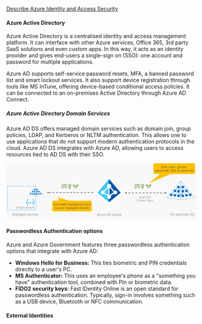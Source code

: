 [Describe Azure Identity and Access Security](https://learn.microsoft.com/en-us/training/modules/describe-azure-identity-access-security/)  

#### Azure Active Directory
Azure Active Directory is a centralised identity and access management platform. It can interface with other Azure services, Office 365, 3rd party SaaS solutions and even custom apps. In this way, it acts as an identity provider and gives end-users a single-sign on (SSO): one account and password for multiple applications.

Azure AD supports self-service password resets, MFA, a banned password list and smart lockout services. It also support device registration through tools like MS InTune, offering device-based conditional access policies. It can be connected to an on-premises Active Directory through Azure AD Connect.

##### Azure Active Directory Domain Services
Azure AD DS offers managed domain services such as domain join, group policies, LDAP, and Kerberos or NLTM authentication. This allows one to use applications that do not support modern authentication protocols in the cloud. Azure AD DS integrates with Azure AD, allowing users to access resources tied to AD DS with their SSO.

![ss1](../../00_includes/AZ-16_screenshot1.png)

#### Passwordless Authentication options
Azure and Azure Government features three passwordless authentication options that integrate with Azure AD:

* **Windows Hello for Business:** This ties biometric and PIN credentials directly to a user's PC.
* **MS Authenticator:** This uses an employee's phone as a "something you have" authentication tool, combined with PIn or biometric data.
* **FIDO2 security keys:** Fast IDentity Online is an open standard for passwordless authentication. Typically, sign-in involves something such as a USB device, Bluetooth or NFC communication.

#### External Identities
